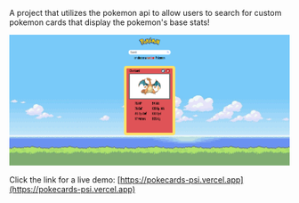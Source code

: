 A project that utilizes the pokemon api to allow users to search for custom pokemon cards that display the pokemon's base stats!

![Pokecards Screenshot](screenshot/pokemon-screenshot.png)

Click the link for a live demo:
[https://pokecards-psi.vercel.app](https://pokecards-psi.vercel.app)
